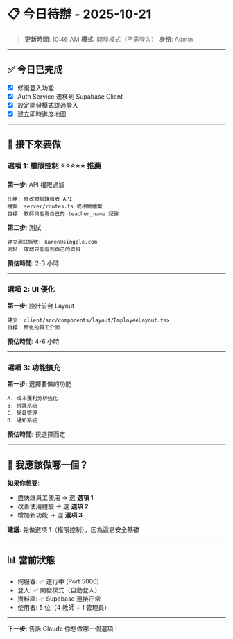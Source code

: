 # 📋 今日待辦 - 2025-10-21

> **更新時間**: 10:46 AM
> **模式**: 開發模式（不需登入）
> **身份**: Admin

---

## ✅ 今日已完成

- [x] 修復登入功能
- [x] Auth Service 遷移到 Supabase Client
- [x] 設定開發模式跳過登入
- [x] 建立即時進度地圖

---

## 🎯 接下來要做

### 選項 1: 權限控制 ⭐⭐⭐⭐⭐ 推薦

**第一步**: API 權限過濾
```
任務: 修改體驗課報表 API
檔案: server/routes.ts 或相關檔案
目標: 教師只能看自己的 teacher_name 記錄
```

**第二步**: 測試
```
建立測試帳號: karen@singple.com
測試: 確認只能看到自己的資料
```

**預估時間**: 2-3 小時

---

### 選項 2: UI 優化

**第一步**: 設計前台 Layout
```
建立: client/src/components/layout/EmployeeLayout.tsx
目標: 簡化的員工介面
```

**預估時間**: 4-6 小時

---

### 選項 3: 功能擴充

**第一步**: 選擇要做的功能
```
A. 成本獲利分析強化
B. 排課系統
C. 學員管理
D. 通知系統
```

**預估時間**: 視選擇而定

---

## 🤔 我應該做哪一個？

**如果你想要**:
- 盡快讓員工使用 → 選 **選項 1**
- 改善使用體驗 → 選 **選項 2**
- 增加新功能 → 選 **選項 3**

**建議**: 先做選項 1（權限控制），因為這是安全基礎

---

## 📊 當前狀態

- 伺服器: ✅ 運行中 (Port 5000)
- 登入: ✅ 開發模式（自動登入）
- 資料庫: ✅ Supabase 連接正常
- 使用者: 5 位（4 教師 + 1 管理員）

---

**下一步**: 告訴 Claude 你想做哪一個選項！
